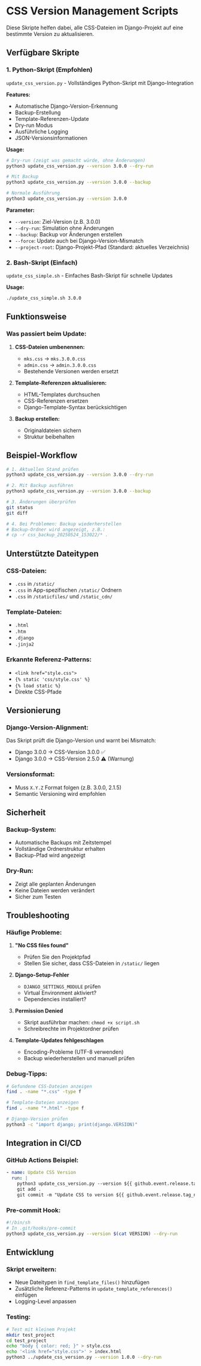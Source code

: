 # CSS Version Management Scripts

Diese Skripte helfen dabei, alle CSS-Dateien im Django-Projekt auf eine bestimmte Version zu aktualisieren.

## Verfügbare Skripte

### 1. Python-Skript (Empfohlen)
`update_css_version.py` - Vollständiges Python-Skript mit Django-Integration

**Features:**
- Automatische Django-Version-Erkennung
- Backup-Erstellung
- Template-Referenzen-Update
- Dry-run Modus
- Ausführliche Logging
- JSON-Versionsinformationen

**Usage:**
```bash
# Dry-run (zeigt was gemacht würde, ohne Änderungen)
python3 update_css_version.py --version 3.0.0 --dry-run

# Mit Backup
python3 update_css_version.py --version 3.0.0 --backup

# Normale Ausführung
python3 update_css_version.py --version 3.0.0
```

**Parameter:**
- `--version`: Ziel-Version (z.B. 3.0.0)
- `--dry-run`: Simulation ohne Änderungen
- `--backup`: Backup vor Änderungen erstellen
- `--force`: Update auch bei Django-Version-Mismatch
- `--project-root`: Django-Projekt-Pfad (Standard: aktuelles Verzeichnis)

### 2. Bash-Skript (Einfach)
`update_css_simple.sh` - Einfaches Bash-Skript für schnelle Updates

**Usage:**
```bash
./update_css_simple.sh 3.0.0
```

## Funktionsweise

### Was passiert beim Update:

1. **CSS-Dateien umbenennen:**
   - `mks.css` → `mks.3.0.0.css`
   - `admin.css` → `admin.3.0.0.css`
   - Bestehende Versionen werden ersetzt

2. **Template-Referenzen aktualisieren:**
   - HTML-Templates durchsuchen
   - CSS-Referenzen ersetzen
   - Django-Template-Syntax berücksichtigen

3. **Backup erstellen:**
   - Originaldateien sichern
   - Struktur beibehalten

## Beispiel-Workflow

```bash
# 1. Aktuellen Stand prüfen
python3 update_css_version.py --version 3.0.0 --dry-run

# 2. Mit Backup ausführen
python3 update_css_version.py --version 3.0.0 --backup

# 3. Änderungen überprüfen
git status
git diff

# 4. Bei Problemen: Backup wiederherstellen
# Backup-Ordner wird angezeigt, z.B.:
# cp -r css_backup_20250524_153022/* .
```

## Unterstützte Dateitypen

### CSS-Dateien:
- `.css` in `/static/`
- `.css` in App-spezifischen `/static/` Ordnern
- `.css` in `/staticfiles/` und `/static_cdn/`

### Template-Dateien:
- `.html`
- `.htm`
- `.django`
- `.jinja2`

### Erkannte Referenz-Patterns:
- `<link href="style.css">`
- `{% static 'css/style.css' %}`
- `{% load static %}`
- Direkte CSS-Pfade

## Versionierung

### Django-Version-Alignment:
Das Skript prüft die Django-Version und warnt bei Mismatch:
- Django 3.0.0 → CSS-Version 3.0.0 ✅
- Django 3.0.0 → CSS-Version 2.5.0 ⚠️ (Warnung)

### Versionsformat:
- Muss `X.Y.Z` Format folgen (z.B. 3.0.0, 2.1.5)
- Semantic Versioning wird empfohlen

## Sicherheit

### Backup-System:
- Automatische Backups mit Zeitstempel
- Vollständige Ordnerstruktur erhalten
- Backup-Pfad wird angezeigt

### Dry-Run:
- Zeigt alle geplanten Änderungen
- Keine Dateien werden verändert
- Sicher zum Testen

## Troubleshooting

### Häufige Probleme:

1. **"No CSS files found"**
   - Prüfen Sie den Projektpfad
   - Stellen Sie sicher, dass CSS-Dateien in `/static/` liegen

2. **Django-Setup-Fehler**
   - `DJANGO_SETTINGS_MODULE` prüfen
   - Virtual Environment aktiviert?
   - Dependencies installiert?

3. **Permission Denied**
   - Skript ausführbar machen: `chmod +x script.sh`
   - Schreibrechte im Projektordner prüfen

4. **Template-Updates fehlgeschlagen**
   - Encoding-Probleme (UTF-8 verwenden)
   - Backup wiederherstellen und manuell prüfen

### Debug-Tipps:
```bash
# Gefundene CSS-Dateien anzeigen
find . -name "*.css" -type f

# Template-Dateien anzeigen
find . -name "*.html" -type f

# Django-Version prüfen
python3 -c "import django; print(django.VERSION)"
```

## Integration in CI/CD

### GitHub Actions Beispiel:
```yaml
- name: Update CSS Version
  run: |
    python3 update_css_version.py --version ${{ github.event.release.tag_name }} --backup
    git add .
    git commit -m "Update CSS to version ${{ github.event.release.tag_name }}"
```

### Pre-commit Hook:
```bash
#!/bin/sh
# In .git/hooks/pre-commit
python3 update_css_version.py --version $(cat VERSION) --dry-run
```

## Entwicklung

### Skript erweitern:
- Neue Dateitypen in `find_template_files()` hinzufügen
- Zusätzliche Referenz-Patterns in `update_template_references()` einfügen
- Logging-Level anpassen

### Testing:
```bash
# Test mit kleinem Projekt
mkdir test_project
cd test_project
echo "body { color: red; }" > style.css
echo '<link href="style.css">' > index.html
python3 ../update_css_version.py --version 1.0.0 --dry-run
```
